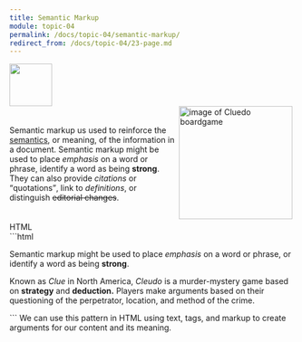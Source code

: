 ```yaml
---
title: Semantic Markup
module: topic-04
permalink: /docs/topic-04/semantic-markup/
redirect_from: /docs/topic-04/23-page.md
---
```


<img src="./../../../img/arrow-divider.svg" style="width: 75px; border: none; margin: 0px 0 20px 0" />



<div style="display: inline-block; width: 100%;">
  <img src="../img/clue-box.png" alt="image of Cluedo boardgame" style="float: right; width: 200px; margin: -20px 5px 5px 5px;" />
  <p>Semantic markup us used to reinforce the <a href="https://en.wikipedia.org/wiki/Semantics" taget="_blank">semantics</a>, or meaning, of the information in a document. Semantic markup might be used to place <em>emphasis</em> on a word or phrase, identify a word as being <strong>strong</strong>. They can also provide <cite>citations</cite> or <q>quotations</q>, link to <dfn>definitions</dfn>, or distinguish <del>editorial changes</del>.</p>
</div>

<div id="code-heading">HTML</div>
```html
<p>Semantic markup might be used to place <em>emphasis</em> on a word or phrase, or identify a word as being <strong>strong</strong>.</p>

<p>Known as <cite>Clue</cite> in North America, <cite>Cleudo</cite> is a murder-mystery game based on <b>strategy</b> and <b>deduction.</b> Players make arguments based on their questioning of the perpetrator, location, and method of the crime.</p>
```
We can use this pattern in HTML using text, tags, and markup to create arguments for our content and its meaning.
